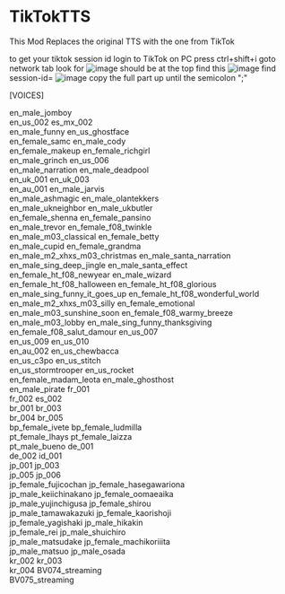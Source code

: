 # TikTokTTS
This Mod Replaces the original TTS with the one from TikTok

to get your tiktok session id login to TikTok on PC
press ctrl+shift+i
goto network tab 
look for
![image](https://github.com/user-attachments/assets/5f5cc200-6587-43b9-8e5b-1eb1d8c33cc4)
should be at the top
find this
![image](https://github.com/user-attachments/assets/bd5224a3-0156-4207-981c-ea9299e796b0)
find session-id=
![image](https://github.com/user-attachments/assets/9868df29-3f6b-4bde-b9e4-53e444adb1b0)
copy the full part up until the semicolon ";"

[VOICES]

en_male_jomboy<br>
en_us_002
es_mx_002<br>
en_male_funny
en_us_ghostface<br>
en_female_samc
en_male_cody<br>
en_female_makeup
en_female_richgirl<br>
en_male_grinch
en_us_006<br>
en_male_narration
en_male_deadpool<br>
en_uk_001
en_uk_003<br>
en_au_001
en_male_jarvis<br>
en_male_ashmagic
en_male_olantekkers<br>
en_male_ukneighbor
en_male_ukbutler<br>
en_female_shenna
en_female_pansino<br>
en_male_trevor
en_female_f08_twinkle<br>
en_male_m03_classical
en_female_betty<br>
en_male_cupid
en_female_grandma<br>
en_male_m2_xhxs_m03_christmas
en_male_santa_narration<br>
en_male_sing_deep_jingle
en_male_santa_effect<br>
en_female_ht_f08_newyear
en_male_wizard<br>
en_female_ht_f08_halloween
en_female_ht_f08_glorious<br>
en_male_sing_funny_it_goes_up
en_female_ht_f08_wonderful_world<br>
en_male_m2_xhxs_m03_silly
en_female_emotional<br>
en_male_m03_sunshine_soon
en_female_f08_warmy_breeze<br>
en_male_m03_lobby
en_male_sing_funny_thanksgiving<br>
en_female_f08_salut_damour
en_us_007<br>
en_us_009
en_us_010<br>
en_au_002
en_us_chewbacca<br>
en_us_c3po
en_us_stitch<br>
en_us_stormtrooper
en_us_rocket<br>
en_female_madam_leota
en_male_ghosthost<br>
en_male_pirate
fr_001<br>
fr_002
es_002<br>
br_001
br_003<br>
br_004
br_005<br>
bp_female_ivete
bp_female_ludmilla<br>
pt_female_lhays
pt_female_laizza<br>
pt_male_bueno
de_001<br>
de_002
id_001<br>
jp_001
jp_003<br>
jp_005
jp_006<br>
jp_female_fujicochan
jp_female_hasegawariona<br>
jp_male_keiichinakano
jp_female_oomaeaika<br>
jp_male_yujinchigusa
jp_female_shirou<br>
jp_male_tamawakazuki
jp_female_kaorishoji<br>
jp_female_yagishaki
jp_male_hikakin<br>
jp_female_rei
jp_male_shuichiro<br>
jp_male_matsudake
jp_female_machikoriiita<br>
jp_male_matsuo
jp_male_osada<br>
kr_002
kr_003<br>
kr_004
BV074_streaming<br>
BV075_streaming
